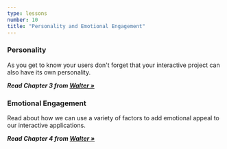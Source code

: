 ```yaml
---
type: lessons
number: 10
title: "Personality and Emotional Engagement"
---
```


### Personality

As you get to know your users don't forget that your interactive project can also have its own personality.

***Read Chapter 3 from [Walter »][walter]***

### Emotional Engagement

Read about how we can use a variety of factors to add emotional appeal to our interactive applications.

***Read Chapter 4 from [Walter »][walter]***

[walter]: http://0-proquest.safaribooksonline.com.library.cedarville.edu/book/web-design-and-development/9780133052954

